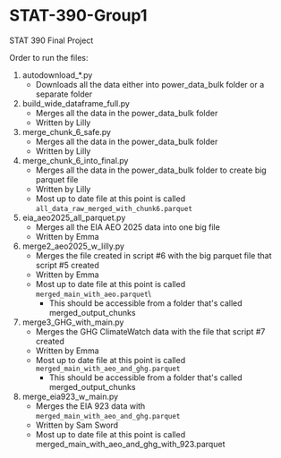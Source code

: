 # STAT-390-Group1
STAT 390 Final Project 

Order to run the files:
1. autodownload_*.py 
   - Downloads all the data either into power_data_bulk folder or a separate folder
2. build_wide_dataframe_full.py
   - Merges all the data in the power_data_bulk folder
   - Written by Lilly
3. merge_chunk_6_safe.py
   - Merges all the data in the power_data_bulk folder
   - Written by Lilly
4. merge_chunk_6_into_final.py
   - Merges all the data in the power_data_bulk folder to create big parquet file
   - Written by Lilly
   - Most up to date file at this point is called `all_data_raw_merged_with_chunk6.parquet`
5. eia_aeo2025_all_parquet.py
   - Merges all the EIA AEO 2025 data into one big file
   - Written by Emma
6. merge2_aeo2025_w_lilly.py
   - Merges the file created in script #6 with the big parquet file that script #5 created
   - Written by Emma
   - Most up to date file at this point is called `merged_main_with_aeo.parquet`\
      - This should be accessible from a folder that's called merged_output_chunks
7. merge3_GHG_with_main.py
   - Merges the GHG ClimateWatch data with the file that script #7 created
   - Written by Emma
   - Most up to date file at this point is called `merged_main_with_aeo_and_ghg.parquet`
      - This should be accessible from a folder that's called merged_output_chunks
8. merge_eia923_w_main.py
   - Merges the EIA 923 data with `merged_main_with_aeo_and_ghg.parquet`
   - Written by Sam Sword
   - Most up to date file at this point is called merged_main_with_aeo_and_ghg_with_923.parquet
